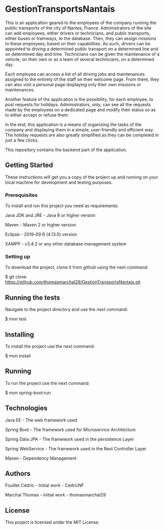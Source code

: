 # GestionTransportsNantais

This is an application geared to the employees of the company running the public transports of the city of Nantes, France. Administrators of the site can add employees, either drivers or technicians, and public transports, either buses or tramways, to the database. Then, they can assign missions to these employees, based on their capabilities. As such, drivers can be appointed to driving a determined public transport on a determined line and on determined day and time. Technicians can be given the maintenance of a vehicle, on their own or as a team of several technicians, on a determined day.

Each employee can access a list of all driving jobs and maintenances assigned to the entirety of the staff on their welcome page. From there, they can also visit a personal page displaying only their own missions or maintenances.

Another feature of the application is the possibility, for each employee, to post requests for holidays. Administrators, only, can see all the requests made by the employees on a dedicated page and modify their status so as to either accept or refuse them.

In the end, this application is a means of organizing the tasks of the company and displaying them in a simple, user-friendly and efficient way. The holiday requests are also greatly simplified as they can be completed in just a few clicks.

This repository contains the backend part of the application.

## Getting Started

These instructions will get you a copy of the project up and running on your local machine for development and testing purposes.

### Prerequisites

To install and run this project you need as requirements:

Java JDK and JRE - Java 8 or higher version

Maven - Maven 2 or higher version

Eclipse - 2019-09 R (4.13.0) version

XAMPP - v3.4.2 or any other database management system

### Setting up

To download the project, clone it from github using the next command:

$ git clone https://github.com/thomasmarchal29/GestionTransportsNantais.git

## Running the tests

Navigate to the project directory and use the next command:

$ mvn test

## Installing

To install the project use the next command:

$ mvn install

## Running

To run the project use the next command:

$ mvn spring-boot:run

## Technologies

Java EE - The web framework used

Spring Boot - The framework used for Microservice Architecture

Spring Data JPA - The framework used in the persistence Layer

Spring WebService - The framework used in the Rest Controller Layer

Maven - Dependency Management

## Authors

Fouillet Cédric - Initial work - CedricNF

Marchal Thomas - Initial work - thomasmarchal29

## License

This project is licensed under the MIT License.
